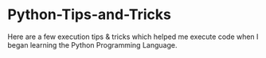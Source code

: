 # Python-Tips-and-Tricks
Here are a few execution tips &amp; tricks which helped me execute code when I began learning the Python Programming Language. 
